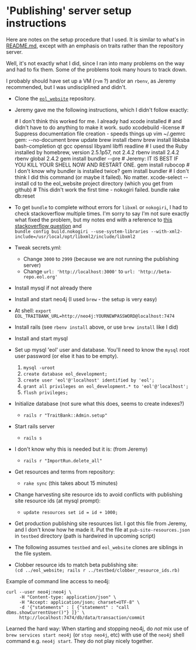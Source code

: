 # 'Publishing' server setup instructions

Here are notes on the setup procedure that I used.  It is similar to
what's in
[README.md](https://github.com/EOL/eol_website/blob/master/README.md),
except with an emphasis on traits rather than the repository server.

Well, it's not exactly what I did, since I ran into many problems on
the way and had to fix them.  Some of the problems took many hours to
track down.

I probably should have set up a VM (`rvm` ?) and/or an `rbenv`, as
Jeremy recommended, but I was undisciplined and didn't.

 * Clone the [`eol_website`](https://github.com/EOL/eol_website) repository.
 * Jeremy gave me the following instructions, which I didn't follow exactly:

    \# I don't think this worked for me.  I already had xcode installed
    \# and didn't have to do anything to make it work.
    sudo xcodebuild -license
    \# Suppress documentation file creation - speeds things up
    vim ~/.gemrc
    gem: --no-document
    brew update
    brew install rbenv
    brew install libksba bash-completion qt gcc openssl libyaml libffi readline
    \# I used the Ruby installed by homebrew, version 2.5.1p57, not 2.4.2
    rbenv install 2.4.2
    rbenv global 2.4.2
    gem install bundler --pre
    \# Jeremy: IT IS BEST IF YOU KILL YOUR SHELL NOW AND RESTART ONE.
    gem install rubocop
    \# I don't know why bundler is installed twice?
    gem install bundler
    \# I don't think I did this command (or maybe it failed).  No matter.
    xcode-select --install
    cd to the eol_website project directory (which you get from github)
    \# This didn't work the first time - nokogiri failed.
    bundle
    rake db:reset

 * To get `bundle` to complete without errors for `libxml` or `nokogiri`, 
   I had to check stackoverflow multiple times.  I'm sorry to say I'm
   not sure exactly what fixed the problem, but my notes end with a reference
   to [this stackoverflow question](https://stackoverflow.com/questions/39937394/gem-install-nokogiri-v-1-6-8-1-fails) and <br />
    `bundle config build.nokogiri --use-system-libraries --with-xml2-include=/usr/local/opt/libxml2/include/libxml2`
 * Tweak secrets.yml:
      * Change `3000` to `2999` (because we are not running the publishing server)
      * Change `url: 'http://localhost:3000'` to `url: 'http://beta-repo.eol.org'`
 * Install mysql if not already there
 * Install and start neo4j (I used `brew` - the setup is very easy)
 * At shell: `export EOL_TRAITBANK_URL=http://neo4j:YOURNEWPASSWORD@localhost:7474`
 * Install rails (see `rbenv install` above, or use `brew install` like I did)
 * Install and start mysql
 * Set up mysql 'eol' user and database.  You'll need to know the `mysql`
   root user password (or else it has to be empty).
      1. `mysql -uroot`
      1. `create database eol_development;`
      1. `create user 'eol'@'localhost' identified by 'eol';`
      1. `grant all privileges on eol_development.* to 'eol'@'localhost';`
      1. `flush privileges;`
 * Initialize database (not sure what this does, seems to create indexes?)
      * `rails r "TraitBank::Admin.setup"`
 * Start rails server
      * `rails s`
 * I don't know why this is needed but it is: (from Jeremy)
      * `rails r "ImportRun.delete_all"`
 * Get resources and terms from repository:
      * `rake sync`  (this takes about 15 minutes)
 * Change harvesting site resource ids to avoid conflicts with publishing site resource ids (at mysql prompt):
      * `update resources set id = id + 1000;`
 * Get production publishing site resources list.  I got this file from Jeremy, and I don't know how he made it.  Put the file at `pub-site-resources.json` in `testbed` directory (path is hardwired in upcoming script)
 * The following assumes `testbed` and `eol_website` clones are siblings in the file system.
 * Clobber resource ids to match beta publishing site: <br/>
    `(cd ../eol_website; rails r ../testbed/clobber_resource_ids.rb)`

Example of command line access to neo4j:

    curl --user neo4j:neo4j \
         -H "Content-type: application/json" \
         -H "Accept: application/json; charset=UTF-8" \
         -d '{"statements" : [ {"statement" : "call dbms.showCurrentUser()"} ]}' \
         http://localhost:7474/db/data/transaction/commit

Learned the hard way: When starting and stopping neo4j, do *not* mix
use of `brew services start neo4j` (or `stop neo4j`, etc) with use of
the `neo4j` shell command e.g. `neo4j start`.  They do not play nicely
together.

